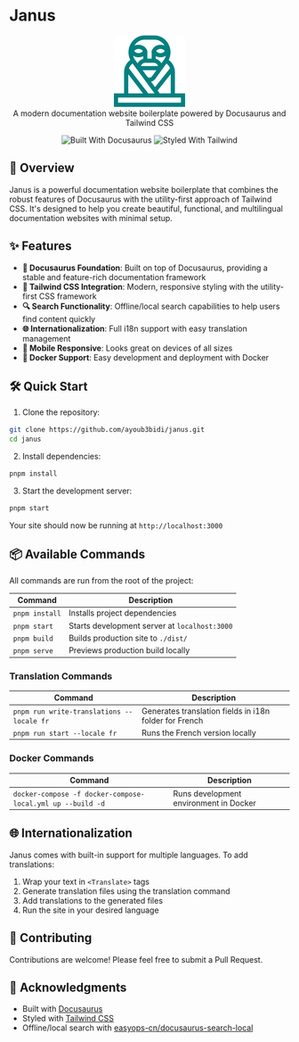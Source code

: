 # Janus

<p align="center">
    <img src="./static/img/janus.png" alt="Janus Logo"/> <br/>
    A modern documentation website boilerplate powered by Docusaurus and Tailwind CSS
</p>

<p align="center">
    <img src="https://img.shields.io/badge/Built%20With-Docusaurus-green" alt="Built With Docusaurus"/>
    <img src="https://img.shields.io/badge/Styled%20With-Tailwind-blue" alt="Styled With Tailwind"/>
</p>

## 🚀 Overview

Janus is a powerful documentation website boilerplate that combines the robust features of Docusaurus with the utility-first approach of Tailwind CSS. It's designed to help you create beautiful, functional, and multilingual documentation websites with minimal setup.

## ✨ Features

- **📝 Docusaurus Foundation**: Built on top of Docusaurus, providing a stable and feature-rich documentation framework
- **🎨 Tailwind CSS Integration**: Modern, responsive styling with the utility-first CSS framework
- **🔍 Search Functionality**: Offline/local search capabilities to help users find content quickly
- **🌐 Internationalization**: Full i18n support with easy translation management
- **📱 Mobile Responsive**: Looks great on devices of all sizes
- **🐳 Docker Support**: Easy development and deployment with Docker

## 🛠️ Quick Start

1. Clone the repository:
```bash
git clone https://github.com/ayoub3bidi/janus.git
cd janus
```

2. Install dependencies:
```bash
pnpm install
```

3. Start the development server:
```bash
pnpm start
```

Your site should now be running at `http://localhost:3000`

## 📦 Available Commands

All commands are run from the root of the project:

| Command | Description |
|---------|------------|
| `pnpm install` | Installs project dependencies |
| `pnpm start` | Starts development server at `localhost:3000` |
| `pnpm build` | Builds production site to `./dist/` |
| `pnpm serve` | Previews production build locally |

### Translation Commands

| Command | Description |
|---------|------------|
| `pnpm run write-translations --locale fr` | Generates translation fields in i18n folder for French |
| `pnpm run start --locale fr` | Runs the French version locally |

### Docker Commands

| Command | Description |
|---------|------------|
| `docker-compose -f docker-compose-local.yml up --build -d` | Runs development environment in Docker |

## 🌐 Internationalization

Janus comes with built-in support for multiple languages. To add translations:

1. Wrap your text in `<Translate>` tags
2. Generate translation files using the translation command
3. Add translations to the generated files
4. Run the site in your desired language

## 🤝 Contributing

Contributions are welcome! Please feel free to submit a Pull Request.

## 🙏 Acknowledgments

- Built with [Docusaurus](https://docusaurus.io/)
- Styled with [Tailwind CSS](https://tailwindcss.com/)
- Offline/local search with [easyops-cn/docusaurus-search-local](https://github.com/easyops-cn/docusaurus-search-local)
